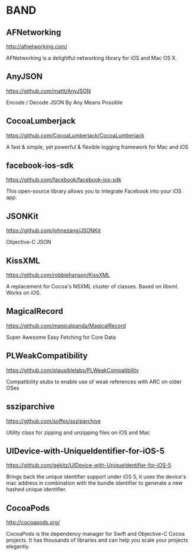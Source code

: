 # BAND


## AFNetworking

http://afnetworking.com/

AFNetworking is a delightful networking library for iOS and Mac OS X.


## AnyJSON

https://github.com/mattt/AnyJSON

Encode / Decode JSON By Any Means Possible


## CocoaLumberjack

https://github.com/CocoaLumberjack/CocoaLumberjack

A fast & simple, yet powerful & flexible logging framework for Mac and iOS


## facebook-ios-sdk

https://github.com/facebook/facebook-ios-sdk

This open-source library allows you to integrate Facebook into your iOS app.


## JSONKit

https://github.com/johnezang/JSONKit

Objective-C JSON


## KissXML

https://github.com/robbiehanson/KissXML

A replacement for Cocoa's NSXML cluster of classes. Based on libxml. Works on iOS.


## MagicalRecord

https://github.com/magicalpanda/MagicalRecord

Super Awesome Easy Fetching for Core Data 


## PLWeakCompatibility

https://github.com/plausiblelabs/PLWeakCompatibility

Compatibility stubs to enable use of weak references with ARC on older OSes


## ssziparchive

https://github.com/soffes/ssziparchive

Utility class for zipping and unzipping files on iOS and Mac


## UIDevice-with-UniqueIdentifier-for-iOS-5

https://github.com/gekitz/UIDevice-with-UniqueIdentifier-for-iOS-5

Brings back the unique identifier support under iOS 5, it uses the device's mac address in combination with the bundle identifier to generate a new hashed unique identifier.


## CocoaPods

http://cocoapods.org/

CocoaPods is the dependency manager for Swift and Objective-C Cocoa projects. It has thousands of libraries and can help you scale your projects elegantly.
